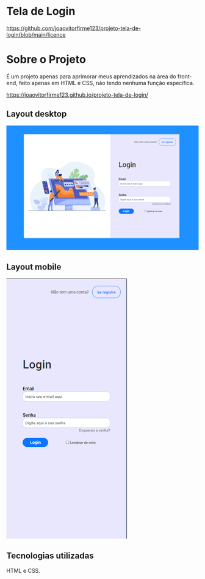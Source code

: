 # Tela de Login
https://github.com/joaovitorfirme123/projeto-tela-de-login/blob/main/licence

# Sobre o Projeto
É um projeto apenas para aprimorar meus aprendizados na área do front-end, feito apenas em HTML e CSS, não tendo nenhuma função específica. 

https://joaovitorfirme123.github.io/projeto-tela-de-login/

## Layout desktop
![desktop](https://github.com/joaovitorfirme123/projeto-tela-de-login/blob/main/assets/login-screen.png)

## Layout mobile
![mobile](https://github.com/joaovitorfirme123/projeto-tela-de-login/blob/main/assets/login-screen-mobile.png)

## Tecnologias utilizadas
HTML e CSS.
